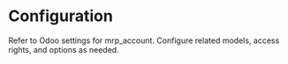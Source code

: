 # Configuration

Refer to Odoo settings for mrp_account. Configure related models, access rights, and options as needed.
